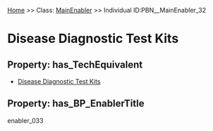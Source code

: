 [Home](https://github.com/mm80843/T3.5/blob/main/docs/index.md) >> Class: [MainEnabler](https://github.com/mm80843/T3.5/tree/main/docs/MainEnabler/index.md) >> Individual ID:PBN__MainEnabler_32 

# __Disease Diagnostic Test Kits__

## Property: has_TechEquivalent

* [Disease Diagnostic Test Kits](https://github.com/mm80843/T3.5/blob/main/docs/Technology/PBN__Technology_4557.md)

## Property: has_BP_EnablerTitle

enabler_033

